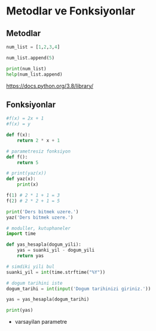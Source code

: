 # Metodlar ve Fonksiyonlar

## Metodlar

```python
num_list = [1,2,3,4]

num_list.append(5)

print(num_list)
help(num_list.append)
```

https://docs.python.org/3.8/library/

## Fonksiyonlar
```python
#f(x) = 2x + 1
#f(x) = y

def f(x):
    return 2 * x + 1

# parametresiz fonksiyon
def f():
    return 5

# print(yaz(x))
def yaz(x):
    print(x)

f(1) # 2 * 1 + 1 = 3
f(2) # 2 * 2 + 1 = 5

print('Ders bitmek uzere.')
yaz('Ders bitmek uzere.')
```

```python
# moduller, kutuphaneler
import time

def yas_hesapla(dogum_yili):
    yas = suanki_yil - dogum_yili
    return yas

# simdiki yili bul
suanki_yil = int(time.strftime("%Y"))

# dogum tarihini iste
dogum_tarihi = int(input('Dogum tarihinizi giriniz.'))

yas = yas_hesapla(dogum_tarihi)

print(yas)
```

* varsayilan parametre
